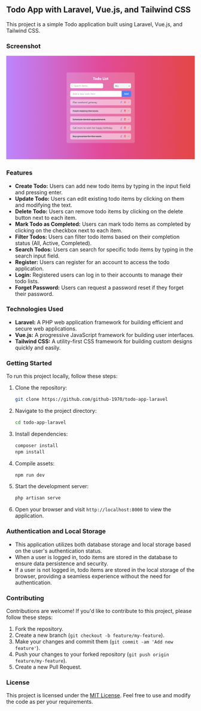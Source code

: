 ## Todo App with Laravel, Vue.js, and Tailwind CSS

This project is a simple Todo application built using Laravel, Vue.js, and Tailwind CSS.

### Screenshot

![Todo App Screenshot](/docs/screenshots/todo-app-screenshot3.png)

### Features

- **Create Todo:** Users can add new todo items by typing in the input field and pressing enter.
- **Update Todo:** Users can edit existing todo items by clicking on them and modifying the text.
- **Delete Todo:** Users can remove todo items by clicking on the delete button next to each item.
- **Mark Todo as Completed:** Users can mark todo items as completed by clicking on the checkbox next to each item.
- **Filter Todos:** Users can filter todo items based on their completion status (All, Active, Completed).
- **Search Todos:** Users can search for specific todo items by typing in the search input field.
- **Register:** Users can register for an account to access the todo application.
- **Login:** Registered users can log in to their accounts to manage their todo lists.
- **Forget Password:** Users can request a password reset if they forget their password.

### Technologies Used

- **Laravel:** A PHP web application framework for building efficient and secure web applications.
- **Vue.js:** A progressive JavaScript framework for building user interfaces.
- **Tailwind CSS:** A utility-first CSS framework for building custom designs quickly and easily.

### Getting Started

To run this project locally, follow these steps:

1. Clone the repository:

   ```bash
   git clone https://github.com/github-1970/todo-app-laravel
   ```

2. Navigate to the project directory:

   ```bash
   cd todo-app-laravel
   ```

3. Install dependencies:

   ```bash
   composer install
   npm install
   ```

4. Compile assets:

   ```bash
   npm run dev
   ```

5. Start the development server:

   ```bash
   php artisan serve
   ```

6. Open your browser and visit `http://localhost:8000` to view the application.

### Authentication and Local Storage

- This application utilizes both database storage and local storage based on the user's authentication status.
- When a user is logged in, todo items are stored in the database to ensure data persistence and security.
- If a user is not logged in, todo items are stored in the local storage of the browser, providing a seamless experience without the need for authentication.

### Contributing

Contributions are welcome! If you'd like to contribute to this project, please follow these steps:

1. Fork the repository.
2. Create a new branch (`git checkout -b feature/my-feature`).
3. Make your changes and commit them (`git commit -am 'Add new feature'`).
4. Push your changes to your forked repository (`git push origin feature/my-feature`).
5. Create a new Pull Request.

### License

This project is licensed under the [MIT License](LICENSE). Feel free to use and modify the code as per your requirements.
